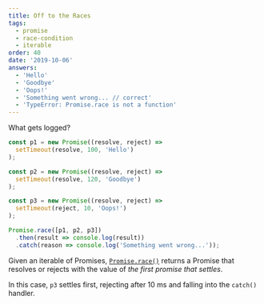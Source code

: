 ```yaml
---
title: Off to the Races
tags:
  - promise
  - race-condition
  - iterable
order: 40
date: '2019-10-06'
answers:
  - 'Hello'
  - 'Goodbye'
  - 'Oops!'
  - 'Something went wrong... // correct'
  - 'TypeError: Promise.race is not a function'
---
```


What gets logged?

```javascript
const p1 = new Promise((resolve, reject) =>
  setTimeout(resolve, 100, 'Hello')
);

const p2 = new Promise((resolve, reject) =>
  setTimeout(resolve, 120, 'Goodbye')
);

const p3 = new Promise((resolve, reject) =>
  setTimeout(reject, 10, 'Oops!')
);

Promise.race([p1, p2, p3])
  .then(result => console.log(result))
  .catch(reason => console.log('Something went wrong...'));
```

<!-- explanation -->

Given an iterable of Promises, [`Promise.race()`](https://developer.mozilla.org/en-US/docs/Web/JavaScript/Reference/Global_Objects/Promise/race) returns a Promise that resolves or rejects with the value of _the first
promise that settles_.

In this case, `p3` settles first, rejecting after 10 ms and falling into the `catch()` handler.
